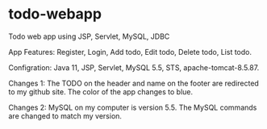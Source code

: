 # todo-webapp
Todo web app using JSP, Servlet, MySQL, JDBC

App Features:
Register, 
Login, 
Add todo, 
Edit todo, 
Delete todo, 
List todo.

Configration:
Java 11, 
JSP, 
Servlet, 
MySQL 5.5, 
STS, 
apache-tomcat-8.5.87.

Changes 1: The TODO on the header and name on the footer are redirected to my github site. The color of the app changes to blue.

Changes 2: MySQL on my computer is version 5.5. The MySQL commands are changed to match my version. 
